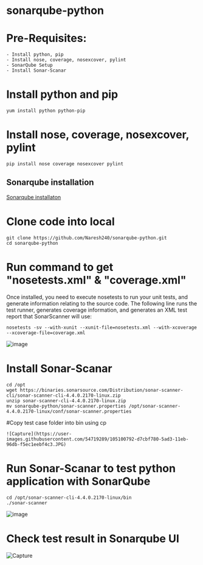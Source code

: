 # sonarqube-python

# Pre-Requisites:
    - Install python, pip
    - Install nose, coverage, nosexcover, pylint
    - SonarQube Setup
    - Install Sonar-Scanar
# Install python and pip
    yum install python python-pip
# Install nose, coverage, nosexcover, pylint
    pip install nose coverage nosexcover pylint
## Sonarqube installation
   [Sonarqube installaton](https://github.com/Naresh240/sonarqube-installation.git)
# Clone code into local
    git clone https://github.com/Naresh240/sonarqube-python.git
    cd sonarqube-python
# Run command to get "nosetests.xml" & "coverage.xml"
  Once installed, you need to execute nosetests to run your unit tests, and generate information relating to the source code. The following line runs the test runner, generates coverage information, and generates an XML test report that SonarScanner will use:
    
    nosetests -sv --with-xunit --xunit-file=nosetests.xml --with-xcoverage --xcoverage-file=coverage.xml
  ![image](https://user-images.githubusercontent.com/58024415/102007246-569f7900-3d4d-11eb-91d7-220529dc18e1.png)
# Install Sonar-Scanar
    cd /opt
    wget https://binaries.sonarsource.com/Distribution/sonar-scanner-cli/sonar-scanner-cli-4.4.0.2170-linux.zip
    unzip sonar-scanner-cli-4.4.0.2170-linux.zip
    mv sonarqube-python/sonar-scanner.properties /opt/sonar-scanner-4.4.0.2170-linux/conf/sonar-scanner.properties
#Copy test case folder into bin using cp
    
    ![Capture](https://user-images.githubusercontent.com/54719289/105100792-d7cbf780-5ad3-11eb-96db-f5ec1eebf4c3.JPG)

    
# Run Sonar-Scanar to test python application with SonarQube
    cd /opt/sonar-scanner-cli-4.4.0.2170-linux/bin
    ./sonar-scanner
  ![image](https://user-images.githubusercontent.com/58024415/102007223-1e983600-3d4d-11eb-9f60-6a5f313fc797.png)
# Check test result in Sonarqube UI 
 ![Capture](https://user-images.githubusercontent.com/54719289/105101004-385b3480-5ad4-11eb-8766-64379224417e.JPG)
